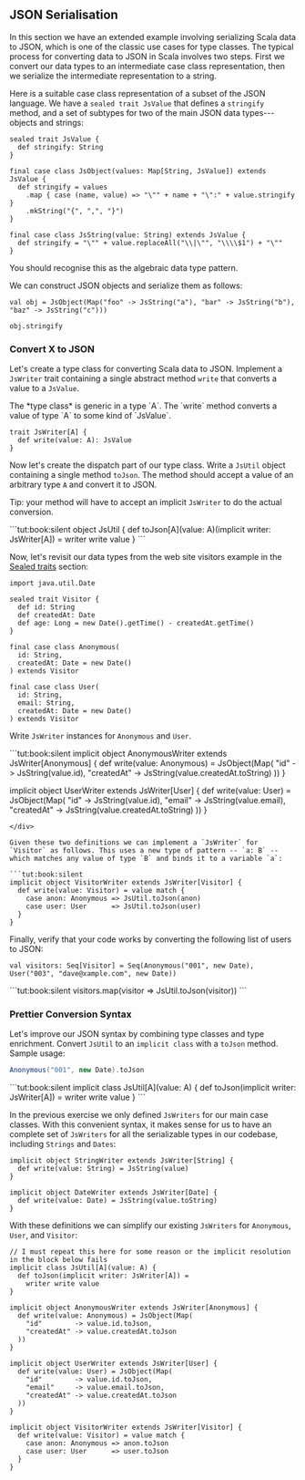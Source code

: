 ## JSON Serialisation

In this section we have an extended example involving serializing Scala data to JSON, which is one of the classic use cases for type classes. The typical process for converting data to JSON in Scala involves two steps. First we convert our data types to an intermediate case class representation, then we serialize the intermediate representation to a string.

Here is a suitable case class representation of a subset of the JSON language. We have a `sealed trait JsValue` that defines a `stringify` method, and a set of subtypes for two of the main JSON data types---objects and strings:

```tut:book:silent
sealed trait JsValue {
  def stringify: String
}

final case class JsObject(values: Map[String, JsValue]) extends JsValue {
  def stringify = values
    .map { case (name, value) => "\"" + name + "\":" + value.stringify }
    .mkString("{", ",", "}")
}

final case class JsString(value: String) extends JsValue {
  def stringify = "\"" + value.replaceAll("\\|\"", "\\\\$1") + "\""
}
```

You should recognise this as the algebraic data type pattern.

We can construct JSON objects and serialize them as follows:

```tut:book
val obj = JsObject(Map("foo" -> JsString("a"), "bar" -> JsString("b"), "baz" -> JsString("c")))

obj.stringify
```

### Convert X to JSON

Let's create a type class for converting Scala data to JSON. Implement a `JsWriter` trait containing a single abstract method `write` that converts a value to a `JsValue`.

<div class="solution">
The *type class* is generic in a type `A`. The `write` method converts a value of type `A` to some kind of `JsValue`.

```tut:book:silent
trait JsWriter[A] {
  def write(value: A): JsValue
}
```
</div>

Now let's create the dispatch part of our type class. Write a `JsUtil` object containing a single method `toJson`. The method should accept a value of an arbitrary type `A` and convert it to JSON.

Tip: your method will have to accept an implicit `JsWriter` to do the actual conversion.

<div class="solution">
```tut:book:silent
object JsUtil {
  def toJson[A](value: A)(implicit writer: JsWriter[A]) =
    writer write value
}
```
</div>

Now, let's revisit our data types from the web site visitors example in the [Sealed traits](/traits/sealed-traits.html) section:

```tut:book:silent
import java.util.Date

sealed trait Visitor {
  def id: String
  def createdAt: Date
  def age: Long = new Date().getTime() - createdAt.getTime()
}

final case class Anonymous(
  id: String,
  createdAt: Date = new Date()
) extends Visitor

final case class User(
  id: String,
  email: String,
  createdAt: Date = new Date()
) extends Visitor
```

Write `JsWriter` instances for `Anonymous` and `User`.

<div class="solution">
```tut:book:silent
implicit object AnonymousWriter extends JsWriter[Anonymous] {
  def write(value: Anonymous) = JsObject(Map(
    "id"           -> JsString(value.id),
    "createdAt"    -> JsString(value.createdAt.toString)
  ))
}

implicit object UserWriter extends JsWriter[User] {
  def write(value: User) = JsObject(Map(
    "id"           -> JsString(value.id),
    "email"        -> JsString(value.email),
    "createdAt"    -> JsString(value.createdAt.toString)
  ))
}
```
</div>

Given these two definitions we can implement a `JsWriter` for `Visitor` as follows. This uses a new type of pattern -- `a: B` -- which matches any value of type `B` and binds it to a variable `a`:

```tut:book:silent
implicit object VisitorWriter extends JsWriter[Visitor] {
  def write(value: Visitor) = value match {
    case anon: Anonymous => JsUtil.toJson(anon)
    case user: User      => JsUtil.toJson(user)
  }
}
```

Finally, verify that your code works by converting the following list of users to JSON:

```tut:book:silent
val visitors: Seq[Visitor] = Seq(Anonymous("001", new Date), User("003", "dave@xample.com", new Date))
```

<div class="solution">
```tut:book:silent
visitors.map(visitor => JsUtil.toJson(visitor))
```
</div>

### Prettier Conversion Syntax

Let's improve our JSON syntax by combining type classes and type enrichment. Convert `JsUtil` to an `implicit class` with a `toJson` method. Sample usage:

```scala
Anonymous("001", new Date).toJson
```

<div class="solution">
```tut:book:silent
implicit class JsUtil[A](value: A) {
  def toJson(implicit writer: JsWriter[A]) =
    writer write value
}
```

In the previous exercise we only defined `JsWriters` for our main case classes. With this convenient syntax, it makes sense for us to have an complete set of `JsWriters` for all the serializable types in our codebase, including `Strings` and `Dates`:

```tut:book:silent
implicit object StringWriter extends JsWriter[String] {
  def write(value: String) = JsString(value)
}

implicit object DateWriter extends JsWriter[Date] {
  def write(value: Date) = JsString(value.toString)
}
```

With these definitions we can simplify our existing `JsWriters` for `Anonymous`, `User`, and `Visitor`:

```tut:invisible
// I must repeat this here for some reason or the implicit resolution in the block below fails
implicit class JsUtil[A](value: A) {
  def toJson(implicit writer: JsWriter[A]) =
    writer write value
}
```

```tut:book:silent
implicit object AnonymousWriter extends JsWriter[Anonymous] {
  def write(value: Anonymous) = JsObject(Map(
    "id"        -> value.id.toJson,
    "createdAt" -> value.createdAt.toJson
  ))
}

implicit object UserWriter extends JsWriter[User] {
  def write(value: User) = JsObject(Map(
    "id"        -> value.id.toJson,
    "email"     -> value.email.toJson,
    "createdAt" -> value.createdAt.toJson
  ))
}

implicit object VisitorWriter extends JsWriter[Visitor] {
  def write(value: Visitor) = value match {
    case anon: Anonymous => anon.toJson
    case user: User      => user.toJson
  }
}
```
</div>
